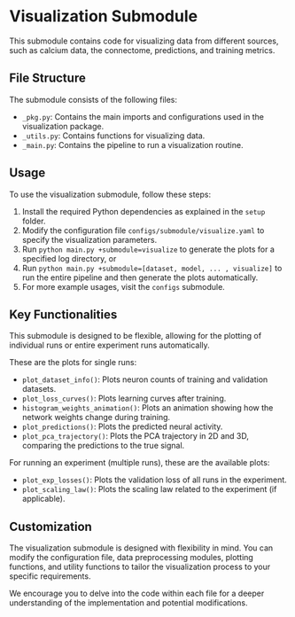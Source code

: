 # Visualization Submodule

This submodule contains code for visualizing data from different sources, such as calcium data, the connectome, predictions, and training metrics.

## File Structure

The submodule consists of the following files:

- `_pkg.py`: Contains the main imports and configurations used in the visualization package.
- `_utils.py`: Contains functions for visualizing data.
- `_main.py`: Contains the pipeline to run a visualization routine.

## Usage

To use the visualization submodule, follow these steps:

1. Install the required Python dependencies as explained in the `setup` folder.
2. Modify the configuration file `configs/submodule/visualize.yaml` to specify the visualization parameters.
3. Run `python main.py +submodule=visualize` to generate the plots for a specified log directory, or
4. Run `python main.py +submodule=[dataset, model, ... , visualize]` to run the entire pipeline and then generate the plots automatically.
5. For more example usages, visit the `configs` submodule.

## Key Functionalities

This submodule is designed to be flexible, allowing for the plotting of individual runs or entire experiment runs automatically.

These are the plots for single runs:
- `plot_dataset_info()`: Plots neuron counts of training and validation datasets.
- `plot_loss_curves()`: Plots learning curves after training.
- `histogram_weights_animation()`: Plots an animation showing how the network weights change during training.
- `plot_predictions()`: Plots the predicted neural activity.
- `plot_pca_trajectory()`: Plots the PCA trajectory in 2D and 3D, comparing the predictions to the true signal.

For running an experiment (multiple runs), these are the available plots:
- `plot_exp_losses()`: Plots the validation loss of all runs in the experiment.
- `plot_scaling_law()`: Plots the scaling law related to the experiment (if applicable).

## Customization

The visualization submodule is designed with flexibility in mind. You can modify the configuration file, data preprocessing modules, plotting functions, and utility functions to tailor the visualization process to your specific requirements.

We encourage you to delve into the code within each file for a deeper understanding of the implementation and potential modifications.